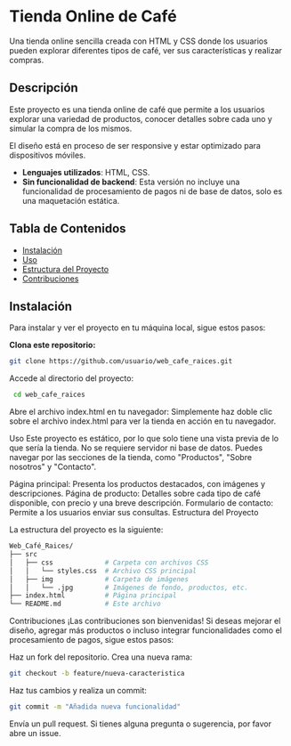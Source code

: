 # Tienda Online de Café

Una tienda online sencilla creada con HTML y CSS donde los usuarios pueden explorar diferentes tipos de café, ver sus características y realizar compras.

## Descripción

Este proyecto es una tienda online de café que permite a los usuarios explorar una variedad de productos, conocer detalles sobre cada uno y simular la compra de los mismos. 

El diseño está en proceso de ser responsive y estar optimizado para dispositivos móviles.

- **Lenguajes utilizados**: HTML, CSS.
- **Sin funcionalidad de backend**: Esta versión no incluye una funcionalidad de procesamiento de pagos ni de base de datos, solo es una maquetación estática.

## Tabla de Contenidos

- [Instalación](#instalación)
- [Uso](#uso)
- [Estructura del Proyecto](#estructura-del-proyecto)
- [Contribuciones](#contribuciones)

## Instalación

Para instalar y ver el proyecto en tu máquina local, sigue estos pasos:

 **Clona este repositorio:**
   ```bash
   git clone https://github.com/usuario/web_cafe_raices.git
   ```
Accede al directorio del proyecto:

   ```bash
    cd web_cafe_raices
   ```

Abre el archivo index.html en tu navegador: Simplemente haz doble clic sobre el archivo index.html para ver la tienda en acción en tu navegador.

Uso
Este proyecto es estático, por lo que solo tiene una vista previa de lo que sería la tienda. No se requiere servidor ni base de datos. Puedes navegar por las secciones de la tienda, como "Productos", "Sobre nosotros" y "Contacto".

Página principal: Presenta los productos destacados, con imágenes y descripciones.
Página de producto: Detalles sobre cada tipo de café disponible, con precio y una breve descripción.
Formulario de contacto: Permite a los usuarios enviar sus consultas.
Estructura del Proyecto

La estructura del proyecto es la siguiente:

````bash
Web_Café_Raices/
├── src
│   ├── css             # Carpeta con archivos CSS
│   │   └── styles.css  # Archivo CSS principal
│   ├── img             # Carpeta de imágenes
│   │   └── .jpg        # Imágenes de fondo, productos, etc.
├── index.html          # Página principal
└── README.md           # Este archivo

````

Contribuciones
¡Las contribuciones son bienvenidas! Si deseas mejorar el diseño, agregar más productos o incluso integrar funcionalidades como el procesamiento de pagos, sigue estos pasos:

Haz un fork del repositorio.
Crea una nueva rama:
```bash
git checkout -b feature/nueva-caracteristica
```
Haz tus cambios y realiza un commit:

```bash
git commit -m "Añadida nueva funcionalidad"
```

Envía un pull request.
Si tienes alguna pregunta o sugerencia, por favor abre un issue.
